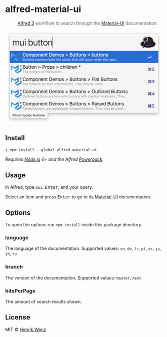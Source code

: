 # alfred-material-ui

> [Alfred 3](https://www.alfredapp.com) workflow to search through the [Material-UI](https://material-ui-next.com/) documentation.

<img src="screenshot.png" width="593">

## Install

```
$ npm install --global alfred-material-ui
```

_Requires [Node.js](https://nodejs.org) 6+ and the Alfred [Powerpack](https://www.alfredapp.com/powerpack/)._

## Usage

In Alfred, type `mui`, <kbd>Enter</kbd>, and your query.

Select an item and press <kbd>Enter</kbd> to go to its [Material-UI](https://material-ui-next.com/) documentation.

## Options

To open the options run `npm install` inside this package directory.

### language

The language of the documentation. Supported values: `en`, `de`, `fr`, `pt`, `es`, `ja`, `zh`, `ru`

### branch

The version of the documentation, Supported values: `master`, `next`

### hitsPerPage

The amount of search results shown.

## License

MIT © [Henrik Wenz](https://github.com/HaNdTriX)

